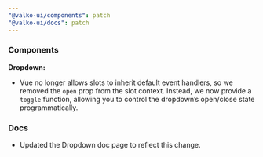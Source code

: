 ```yaml
---
"@valko-ui/components": patch
"@valko-ui/docs": patch
---
```


### Components

**Dropdown:**
  - Vue no longer allows slots to inherit default event handlers, so we removed the `open` prop from the slot context. Instead, we now provide a `toggle` function, allowing you to control the dropdown’s open/close state programmatically.

### Docs
  - Updated the Dropdown doc page to reflect this change.
